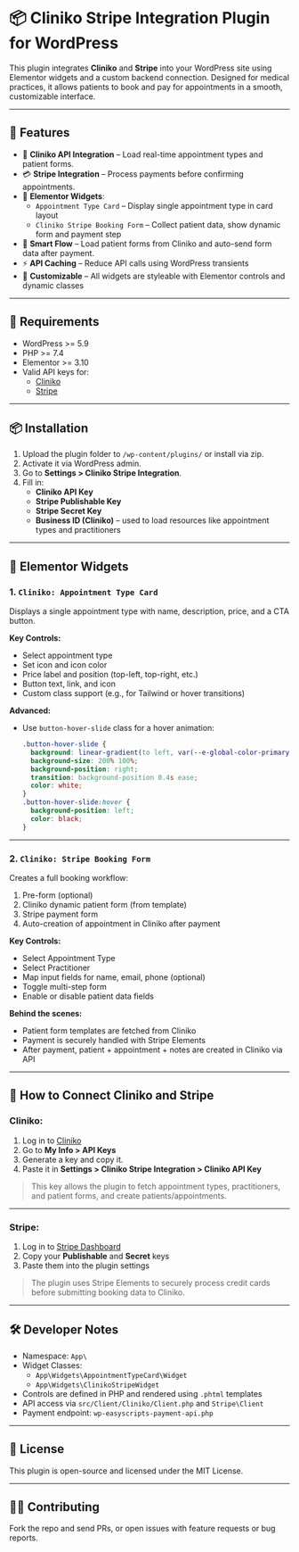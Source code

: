 
# 📦 Cliniko Stripe Integration Plugin for WordPress

This plugin integrates **Cliniko** and **Stripe** into your WordPress site using Elementor widgets and a custom backend connection. Designed for medical practices, it allows patients to book and pay for appointments in a smooth, customizable interface.

---

## 🚀 Features

- 🔗 **Cliniko API Integration** – Load real-time appointment types and patient forms.
- 💳 **Stripe Integration** – Process payments before confirming appointments.
- 🧱 **Elementor Widgets**:
  - `Appointment Type Card` – Display single appointment type in card layout
  - `Cliniko Stripe Booking Form` – Collect patient data, show dynamic form and payment step
- 🧠 **Smart Flow** – Load patient forms from Cliniko and auto-send form data after payment.
- ⚡ **API Caching** – Reduce API calls using WordPress transients
- 🎨 **Customizable** – All widgets are styleable with Elementor controls and dynamic classes

---

## 🧰 Requirements

- WordPress >= 5.9
- PHP >= 7.4
- Elementor >= 3.10
- Valid API keys for:
  - [Cliniko](https://api.cliniko.com/v1)
  - [Stripe](https://dashboard.stripe.com/apikeys)

---

## 📦 Installation

1. Upload the plugin folder to `/wp-content/plugins/` or install via zip.
2. Activate it via WordPress admin.
3. Go to **Settings > Cliniko Stripe Integration**.
4. Fill in:
   - **Cliniko API Key**
   - **Stripe Publishable Key**
   - **Stripe Secret Key**
   - **Business ID (Cliniko)** – used to load resources like appointment types and practitioners

---

## 🧩 Elementor Widgets

### 1. `Cliniko: Appointment Type Card`

Displays a single appointment type with name, description, price, and a CTA button.

**Key Controls:**
- Select appointment type
- Set icon and icon color
- Price label and position (top-left, top-right, etc.)
- Button text, link, and icon
- Custom class support (e.g., for Tailwind or hover transitions)

**Advanced:**
- Use `button-hover-slide` class for a hover animation:
  ```css
  .button-hover-slide {
    background: linear-gradient(to left, var(--e-global-color-primary) 50%, var(--e-global-color-secondary) 50%);
    background-size: 200% 100%;
    background-position: right;
    transition: background-position 0.4s ease;
    color: white;
  }
  .button-hover-slide:hover {
    background-position: left;
    color: black;
  }
  ```

---

### 2. `Cliniko: Stripe Booking Form`

Creates a full booking workflow:
1. Pre-form (optional)
2. Cliniko dynamic patient form (from template)
3. Stripe payment form
4. Auto-creation of appointment in Cliniko after payment

**Key Controls:**
- Select Appointment Type
- Select Practitioner
- Map input fields for name, email, phone (optional)
- Toggle multi-step form
- Enable or disable patient data fields

**Behind the scenes:**
- Patient form templates are fetched from Cliniko
- Payment is securely handled with Stripe Elements
- After payment, patient + appointment + notes are created in Cliniko via API

---

## 🔐 How to Connect Cliniko and Stripe

### Cliniko:
1. Log in to [Cliniko](https://www.cliniko.com/)
2. Go to **My Info > API Keys**
3. Generate a key and copy it.
4. Paste it in **Settings > Cliniko Stripe Integration > Cliniko API Key**

> This key allows the plugin to fetch appointment types, practitioners, and patient forms, and create patients/appointments.

---

### Stripe:
1. Log in to [Stripe Dashboard](https://dashboard.stripe.com/apikeys)
2. Copy your **Publishable** and **Secret** keys
3. Paste them into the plugin settings

> The plugin uses Stripe Elements to securely process credit cards before submitting booking data to Cliniko.

---

## 🛠 Developer Notes

- Namespace: `App\`
- Widget Classes:
  - `App\Widgets\AppointmentTypeCard\Widget`
  - `App\Widgets\ClinikoStripeWidget`
- Controls are defined in PHP and rendered using `.phtml` templates
- API access via `src/Client/Cliniko/Client.php` and `Stripe\Client`
- Payment endpoint: `wp-easyscripts-payment-api.php`

---

## 📃 License

This plugin is open-source and licensed under the MIT License.

---

## 🙋‍♂️ Contributing

Fork the repo and send PRs, or open issues with feature requests or bug reports.
